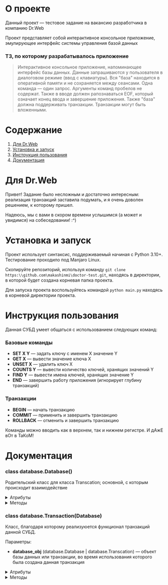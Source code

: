 # О проекте
Данный проект — тестовое задание на вакансию разработчика в компанию Dr.Web

Проект представляет собой интерактивное консольное приложение, эмулирующее интерфейс системы управления базой данных 

### ТЗ, по которому разрабатывалось приложение
> Интерактивное консольное приложение, напоминающее интерфейс базы данных. Данные запрашиваются у пользователя в диалоговом режиме (ввод с клавиатуры). Вся "база" находится в оперативной памяти и не сохраняется между сеансами. Одна команда — один запрос. Аргументы команд пробелов не содержат. Также в вводе должен рапознаваться EOF, который означает конец ввода и завершение приложения.
> Также "база" должна поддерживать транзакции. Транзакции могут быть вложенными.


# Содержание
1. [Для Dr.Web](#для-dr.web)
2. [Установка и запуск](#установка-и-запуск)
3. [Инструкция пользования](#инструкция-пользования)
4. [Документация](#документация)

# Для Dr.Web
Привет! Задание было несложным и достаточно интересным: реализация транзакций заставила подумать, и я очень доволен решением, к которому пришел. 

Надеюсь, мы с вами в скором времени услышимся (а может и увидимся) на собеседовании! :^)

# Установка и запуск
Проект использует синтаксис, поддерживаемый начиная с Python 3.10+. Тестирование проходило под Manjaro Linux.

Скопируйте репозиторий, используя команду `git clone https:\\github.com\makashinmi\doctor-test.git`, находясь в директории, в которой будет создана корневая папка проекта.

Для запуска проекта воспользуйтесь командой `python main.py` находясь в корневой директории проекта.

# Инструкция пользования
Данная СУБД умеет общаться с использованием следующих команд:

### Базовые команды
- **SET X Y** — задать ключу с именем X значение Y
- **GET X** — вывести значение ключа X
- **UNSET X** — удалить ключ X    
- **COUNTS Y** — вывести количество ключей, хранящих значений Y 
- **FIND Y** — вывести имена ключей, хранящих значение Y
- **END** — завершить работу приложения (игнорирует глубину транзакций) 

### Транзакции
- **BEGIN** — начать транзакцию
- **COMMIT** — применить и завершить транзакцию
- **ROLLBACK** — отменить и завершить транзакцию  

Команды можно вводить как в верхнем, так и нижнем регистре. И дАжЕ вОт в ТаКоМ!

# Документация
### class database.Database() 
Родительский класс для класса Transcation; основной, с которым происходит взаимодействие 
<details><summary>Атрибуты</summary>
<p>

- **storage** (dict) — словарь, непосредственно хранящий данные 

</p>
</details>

<details><summary>Методы</summary>
<p>

#### **counts(**_value_**)** 
Возвращает количество ключей, хранящих переданное значение. 
- Реализован как вызов другого собственного метода **find()** с возвратом длины списка, получаемого в результате вызова.

Параметры:
- **value** (str) — значение, для которого нужно совершить проверку

Возвращает: **int** — количество ключей, хранящих данное значение 

#### **find(**_value_**)**
Возвращает список ключей, хранящих данное значение.

Параметры:
- **value** (str) — значение, для которого нужно совершить поиск

Возвращает: **list** из ключей, хранящих данное значение

#### **get(**_key_**)**
Возвращает значение, лежащее под данным ключом.
- Если ключа нет в хранилище, возвращает строку 'NULL'

Параметры:
- **key** (str) — ключ, для которого нужно вернуть значение

Возвращает: **str** — значение, хранящееся под данным ключом 

#### **set(**_key, value_**)**
Добавляет в хранилище новый ключ и присваивает ему данное значение.
- Если ключ уже есть в хранилище, старое значение заменяется на новое

Параметры:
- **key** (str) — имя ключа
- **value** (str) — значение, присваевамое ключу

Возвращает: _

#### **unset(**_key_**)**
Удаляет данный ключ из хранилища.

Параметры:
- **key** (str) — имя ключа, который требуется удалить

Возвращает: _

</p>
</details>

### **class database.Transaction(Database)** 
Класс, благодаря которому реализуюется функционал транзакций данной СУБД. 

Параметры:
- **database_obj** (database.Database | database.Transcation) — объект базы данных или транзакции, во время использования которого была создана данная транзакция 

<details><summary>Атрибуты</summary>
<p>

- **parent** (database.Database | database.Transaction) — объект, являющийся родителем, контекстом, в котором был создан объект данной транзакции
- **storage** (dict) — хранилище, являющейся поверхностной копией объекта **parent.storage**  

</p>
</details>

<details><summary>Методы</summary>
<p>

#### **commit()**
Переписывает объект **parent.storage** на собственный **storage**

Возвращает: _

</p>
</details>
